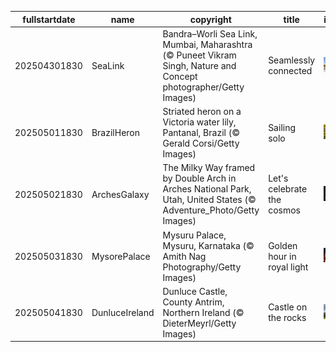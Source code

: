 |fullstartdate|name|copyright|title|image|
|--|--|--|--|--|
202504301830|SeaLink|Bandra–Worli Sea Link, Mumbai, Maharashtra (© Puneet Vikram Singh, Nature and Concept photographer/Getty Images)|Seamlessly connected|![](/en-IN/2025/05/202504301830SeaLink.jpg)|
202505011830|BrazilHeron|Striated heron on a Victoria water lily, Pantanal, Brazil (© Gerald Corsi/Getty Images)|Sailing solo|![](/en-IN/2025/05/202505011830BrazilHeron.jpg)|
202505021830|ArchesGalaxy|The Milky Way framed by Double Arch in Arches National Park, Utah, United States (© Adventure_Photo/Getty Images)|Let's celebrate the cosmos|![](/en-IN/2025/05/202505021830ArchesGalaxy.jpg)|
202505031830|MysorePalace|Mysuru Palace, Mysuru, Karnataka (© Amith Nag Photography/Getty Images)|Golden hour in royal light|![](/en-IN/2025/05/202505031830MysorePalace.jpg)|
202505041830|DunluceIreland|Dunluce Castle, County Antrim, Northern Ireland (© DieterMeyrl/Getty Images)|Castle on the rocks|![](/en-IN/2025/05/202505041830DunluceIreland.jpg)|
